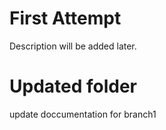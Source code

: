 # First Attempt
Description will be added later.

# Updated folder
update doccumentation for branch1
